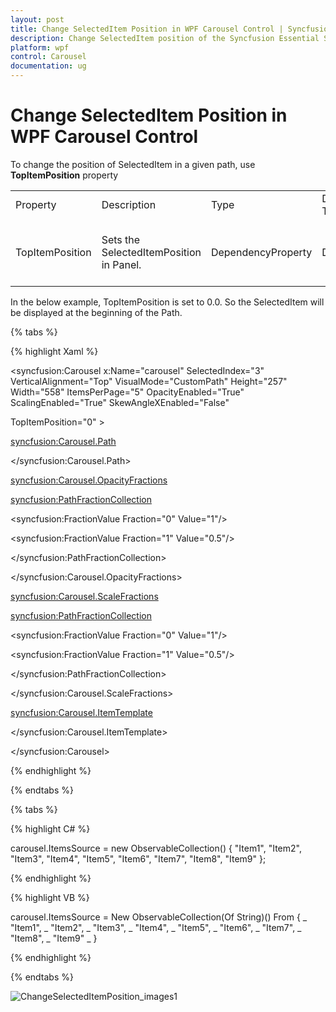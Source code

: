 ```yaml
---
layout: post
title: Change SelectedItem Position in WPF Carousel Control | Syncfusion
description: Change SelectedItem position of the Syncfusion Essential Studio WPF Carousel control, its elements and more.
platform: wpf
control: Carousel
documentation: ug
---
```


# Change SelectedItem Position in WPF Carousel Control

To change the position of SelectedItem in a given path, use **TopItemPosition** property

<table>
<tr>
<td>
Property<br/><br/></td><td>
Description<br/><br/></td><td>
Type<br/><br/></td><td>
Data Type<br/><br/></td></tr>
<tr>
<td>
TopItemPosition<br/><br/></td><td>
Sets the SelectedItemPosition in Panel.<br/><br/></td><td>
DependencyProperty<br/><br/></td><td>
Double<br/><br/></td></tr>
</table>
In the below example, TopItemPosition is set to 0.0. So the SelectedItem will be displayed at the beginning of the Path.

{% tabs %}

{% highlight Xaml %}

<syncfusion:Carousel x:Name="carousel" SelectedIndex="3"  VerticalAlignment="Top" VisualMode="CustomPath" Height="257" Width="558"  ItemsPerPage="5" OpacityEnabled="True" ScalingEnabled="True" SkewAngleXEnabled="False"

TopItemPosition="0" >

<syncfusion:Carousel.Path>

<Path Data="M0,300L600,300" Stroke="Blue" StrokeThickness="2" HorizontalAlignment="Stretch" VerticalAlignment="Stretch"/>

</syncfusion:Carousel.Path>

<syncfusion:Carousel.OpacityFractions>

<syncfusion:PathFractionCollection>

<!--Fraction represents the position in Path-

Value represents the Opacity of Carousel item in a particular point-->

<syncfusion:FractionValue Fraction="0" Value="1"/>

<syncfusion:FractionValue Fraction="1" Value="0.5"/>

</syncfusion:PathFractionCollection>

</syncfusion:Carousel.OpacityFractions>

<syncfusion:Carousel.ScaleFractions>

<syncfusion:PathFractionCollection>

<syncfusion:FractionValue Fraction="0" Value="1"/>

<syncfusion:FractionValue Fraction="1" Value="0.5"/>

</syncfusion:PathFractionCollection>

</syncfusion:Carousel.ScaleFractions>

<syncfusion:Carousel.ItemTemplate>

<DataTemplate>

<Border Height="100" Width="100" Background="LightBlue">

<ContentControl Content="{Binding}" HorizontalAlignment="Center" VerticalAlignment="Center"/>

</Border>

</DataTemplate>

</syncfusion:Carousel.ItemTemplate>

</syncfusion:Carousel>


{% endhighlight %}

{% endtabs %}

{% tabs %}

{% highlight C# %}

carousel.ItemsSource = new ObservableCollection<string>() { "Item1", "Item2", "Item3", "Item4", "Item5", "Item6", "Item7", "Item8", "Item9" };


{% endhighlight %}

{% highlight VB %}

carousel.ItemsSource = New ObservableCollection(Of String)() From { _
	"Item1", _
	"Item2", _
	"Item3", _
	"Item4", _
	"Item5", _
	"Item6", _
	"Item7", _
	"Item8", _
	"Item9" _
}

{% endhighlight %}

{% endtabs %}

![ChangeSelectedItemPosition_images1](ChangeSelectedItemPosition_images/ChangeSelectedItemPosition_img1.jpeg)



